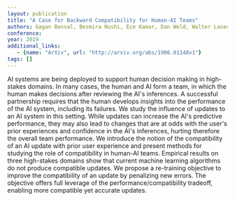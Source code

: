 ```yaml
---
layout: publication
title: "A Case for Backward Compatibility for Human-AI Teams"
authors: Gagan Bansal, Besmira Nushi, Ece Kamar, Dan Weld, Walter Lasecki, Eric Horvitz
conference: 
year: 2019
additional_links: 
   - {name: "ArXiv", url: "http://arxiv.org/abs/1906.01148v1"}
tags: []
---
```

AI systems are being deployed to support human decision making in high-stakes
domains. In many cases, the human and AI form a team, in which the human makes
decisions after reviewing the AI's inferences. A successful partnership
requires that the human develops insights into the performance of the AI
system, including its failures. We study the influence of updates to an AI
system in this setting. While updates can increase the AI's predictive
performance, they may also lead to changes that are at odds with the user's
prior experiences and confidence in the AI's inferences, hurting therefore the
overall team performance. We introduce the notion of the compatibility of an AI
update with prior user experience and present methods for studying the role of
compatibility in human-AI teams. Empirical results on three high-stakes domains
show that current machine learning algorithms do not produce compatible
updates. We propose a re-training objective to improve the compatibility of an
update by penalizing new errors. The objective offers full leverage of the
performance/compatibility tradeoff, enabling more compatible yet accurate
updates.